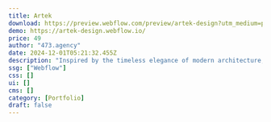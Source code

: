 ```yaml
---
title: Artek
download: https://preview.webflow.com/preview/artek-design?utm_medium=preview_link&utm_source=designer&utm_content=artek-design&preview=508515bb5d1695c9aa71593f1b7c259c&pageId=6691829fdeba6abc4cd51fbd&itemId=66918339db611a50054c7321&locale=en&workflow=preview
demo: https://artek-design.webflow.io/
price: 49
author: "473.agency"
date: 2024-12-01T05:21:32.455Z
description: "Inspired by the timeless elegance of modern architecture, Artek embodies sophistication and innovation. Ideal for designers, it elevates portfolios with clean, elegant lines and sleek typefaces."
ssg: ["Webflow"]
css: []
ui: []
cms: []
category: [Portfolio]
draft: false
---
```

